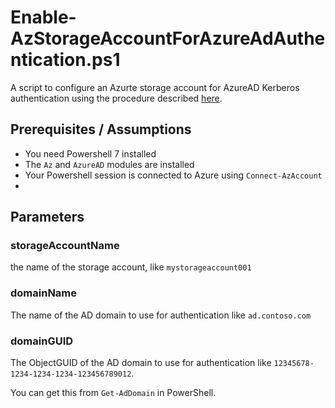 # Enable-AzStorageAccountForAzureAdAuthentication.ps1

A script to configure an Azurte storage account for AzureAD Kerberos authentication using the procedure described [here](https://learn.microsoft.com/en-us/azure/storage/files/storage-files-identity-auth-azure-active-directory-enable?tabs=azure-portal).

## Prerequisites / Assumptions

* You need Powershell 7 installed
* The `Az` and `AzureAD` modules are installed
* Your Powershell session is connected to Azure using `Connect-AzAccount`
* 

## Parameters

### storageAccountName

the name of the storage account, like `mystorageaccount001`

### domainName

The name of the AD domain to use for authentication like `ad.contoso.com`

### domainGUID

The ObjectGUID of the AD domain to use for authentication like `12345678-1234-1234-1234-123456789012`.

You can get this from `Get-AdDomain` in PowerShell.